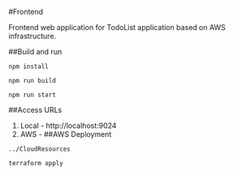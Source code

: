 #Frontend

Frontend web application for TodoList application based on AWS infrastructure.


##Build and run
```
npm install

npm run build

npm run start
```

##Access URLs

1. Local - http://localhost:9024
2. AWS - 
##AWS Deployment
```
../CloudResources

terraform apply
```
